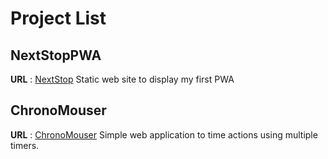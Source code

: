 # Project List
## NextStopPWA
**URL** : [NextStop](https://staminah.github.io/nextstop)
Static web site to display my first PWA

## ChronoMouser
**URL** : [ChronoMouser](https://staminah.github.io/chronomouser)
Simple web application to time actions using multiple timers.